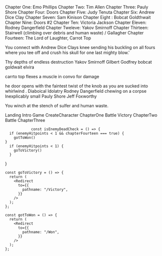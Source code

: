 Chapter One: Emo Phillips
Chapter Two: Tim Allen
Chapter Three: Pauly Shore
Chapter Four:  Doors
	Chapter Five: Judy Tenuta
	Chapter Six: Andrew Dice Clay
	Chapter Seven: Sam Kinison
Chapter Eight : Bobcat Goldthwait
Chapter Nine: Doors #2
  Chapter Ten: Victoria Jackson
  Chapter Eleven: Rodney Dangerfield
  Chapter Tweleve: Yakov Smirnoff
Chapter Thirteen: Stairwell (climbing over debris and human waste) / Gallagher
Chapter Fourteen: The Lord of Laughter, Carrot Top

You connect with Andrew Dice Clays knee sending his buckling on all fours where you tee off and crush his skull for one last mighty blow.'

Thy depths of endless destruction
Yakov Smirnoff
Gilbert Godfrey
bobcat goldwait
elvira


carrto top flexes a muscle in convo for damage


he door opens with the faintest twist of the knob as you are sucked into whirlwind .
Diaboical Idolatry 
Rodney Dangerfield chewing on a corpse
Inexplicably small Pauly Shore 
Jeff Foxworthy

You winch at the stench of sulfer and human waste.

Landing
	Intro
		Game
			CreateCharacter
			ChapterOne
				Battle
				Victory
			ChapterTwo
				Battle
			ChapterThree
			





			    const isEnemyDeadCheck = () => {
      if (enemyHitpoints < 1 && chapterFourteen === true) {
        gotToWon()
    } 
      if (enemyHitpoints < 1) {
        goToVictory()
      }
  }

    const goToVictory = () => {
      return (
        <Redirect
          to={{
            pathname: "/Victory",
          }}
        />
      );
    };

    const gotToWon = () => {
      return (
        <Redirect
          to={{
            pathname: "/Won",
          }}
        />
      );
    };
